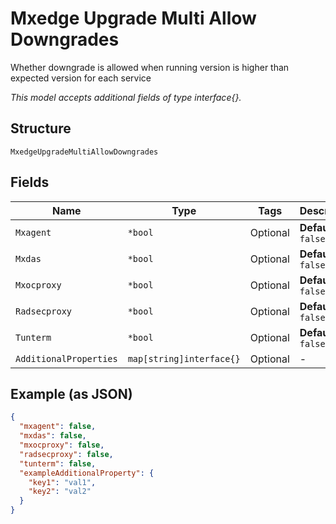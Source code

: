 
# Mxedge Upgrade Multi Allow Downgrades

Whether downgrade is allowed when running version is higher than expected version for each service

*This model accepts additional fields of type interface{}.*

## Structure

`MxedgeUpgradeMultiAllowDowngrades`

## Fields

| Name | Type | Tags | Description |
|  --- | --- | --- | --- |
| `Mxagent` | `*bool` | Optional | **Default**: `false` |
| `Mxdas` | `*bool` | Optional | **Default**: `false` |
| `Mxocproxy` | `*bool` | Optional | **Default**: `false` |
| `Radsecproxy` | `*bool` | Optional | **Default**: `false` |
| `Tunterm` | `*bool` | Optional | **Default**: `false` |
| `AdditionalProperties` | `map[string]interface{}` | Optional | - |

## Example (as JSON)

```json
{
  "mxagent": false,
  "mxdas": false,
  "mxocproxy": false,
  "radsecproxy": false,
  "tunterm": false,
  "exampleAdditionalProperty": {
    "key1": "val1",
    "key2": "val2"
  }
}
```

